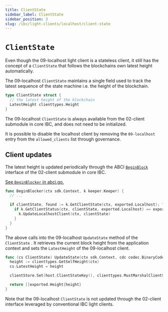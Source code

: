 ```yaml
---
title: ClientState
sidebar_label: ClientState
sidebar_position: 3
slug: /ibc/light-clients/localhost/client-state
---
```



# `ClientState`

Even though the 09-localhost light client is a stateless client, it still has the concept of a `ClientState` that follows the
blockchains own latest height automatically.

The 09-localhost `ClientState` maintains a single field used to track the latest sequence of the state machine i.e. the height of the blockchain.

```go
type ClientState struct {
  // the latest height of the blockchain
  LatestHeight clienttypes.Height
}
```

The 09-localhost `ClientState` is always available from the 02-client submodule in core IBC, and does not need to be initialized.

It is possible to disable the localhost client by removing the `09-localhost` entry from the `allowed_clients` list through governance.

## Client updates

The latest height is updated periodically through the ABCI [`BeginBlock`](https://docs.cosmos.network/v0.47/building-modules/beginblock-endblock) interface of the 02-client submodule in core IBC.

[See `BeginBlocker` in abci.go.](https://github.com/cosmos/ibc-go/blob/v8.1.1/modules/core/02-client/abci.go#L12)

```go
func BeginBlocker(ctx sdk.Context, k keeper.Keeper) {
  // ...

  if clientState, found := k.GetClientState(ctx, exported.Localhost); found {
    if k.GetClientStatus(ctx, clientState, exported.Localhost) == exported.Active {
      k.UpdateLocalhostClient(ctx, clientState)
    }
  }
}
```

The above calls into the 09-localhost `UpdateState` method of the `ClientState` .
It retrieves the current block height from the application context and sets the `LatestHeight` of the 09-localhost client.

```go
func (cs ClientState) UpdateState(ctx sdk.Context, cdc codec.BinaryCodec, clientStore sdk.KVStore, clientMsg exported.ClientMessage) []exported.Height {
  height := clienttypes.GetSelfHeight(ctx)
  cs.LatestHeight = height

  clientStore.Set(host.ClientStateKey(), clienttypes.MustMarshalClientState(cdc, &cs))

  return []exported.Height{height}
}
```

Note that the 09-localhost `ClientState` is not updated through the 02-client interface leveraged by conventional IBC light clients.
